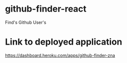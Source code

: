 # github-finder-react
Find's Github User's

# Link to deployed application 
https://dashboard.heroku.com/apps/github-finder-zna
